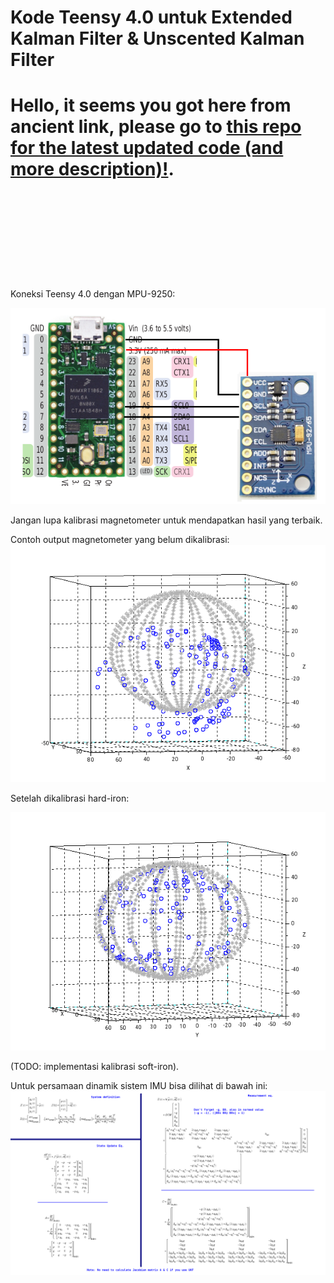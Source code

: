 # Kode Teensy 4.0 untuk Extended Kalman Filter & Unscented Kalman Filter


# Hello, it seems you got here from ancient link, please go to [this repo for the latest updated code \(and more description\)!](https://github.com/pronenewbits/Arduino_AHRS_System).

&nbsp;

&nbsp;

&nbsp;

&nbsp;

&nbsp;


Koneksi Teensy 4.0 dengan MPU-9250:

![Alt text](MPU9250_Connection.png "MPU9250 Connection")





Jangan lupa kalibrasi magnetometer untuk mendapatkan hasil yang terbaik.

Contoh output magnetometer yang belum dikalibrasi:
![Alt text](2019-12-01_magneto_gabung_nonKalib.png "Uncalibrated Magnetometer")



Setelah dikalibrasi hard-iron:

![Alt text](2019-12-01_magneto_gabung_Kalib.png "Calibrated Magnetometer")

(TODO: implementasi kalibrasi soft-iron).



Untuk persamaan dinamik sistem IMU bisa dilihat di bawah ini:
![Alt text](Quaternion_IMU_Equation.png "Quaternion_IMU_Equation")
